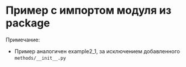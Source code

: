 # Пример с импортом модуля из package

Примечание:
- Пример аналогичен example2_1, за исключением добавленного `methods/__init__.py`

